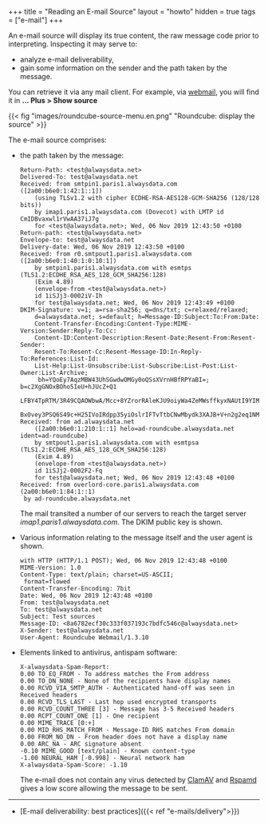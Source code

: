 +++
title = "Reading an E-mail Source"
layout = "howto"
hidden = true
tags = ["e-mail"]
+++

An e-mail source will display its true content, the raw message code prior to interpreting. Inspecting it may serve to:

- analyze e-mail deliverability,
- gain some information on the sender and the path taken by the message.

You can retrieve it via any mail client. For example, via [webmail](https://webmail.alwaysdata.com), you will find it in **... Plus > Show source**

{{< fig "images/roundcube-source-menu.en.png" "Roundcube: display the source" >}}

The e-mail source comprises:

-   the path taken by the message:
    ```
    Return-Path: <test@alwaysdata.net>
    Delivered-To: test@alwaysdata.net
    Received: from smtpin1.paris1.alwaysdata.com ([2a00:b6e0:1:42:1::1])
        (using TLSv1.2 with cipher ECDHE-RSA-AES128-GCM-SHA256 (128/128 bits))
        by imap1.paris1.alwaysdata.com (Dovecot) with LMTP id CmIDBvaxwl1rVwAA37iJ7g
        for <test@alwaysdata.net>; Wed, 06 Nov 2019 12:43:50 +0100
    Return-path: <test@alwaysdata.net>
    Envelope-to: test@alwaysdata.net
    Delivery-date: Wed, 06 Nov 2019 12:43:50 +0100
    Received: from r0.smtpout1.paris1.alwaysdata.com ([2a00:b6e0:1:40:1:0:10:1])
        by smtpin1.paris1.alwaysdata.com with esmtps (TLS1.2:ECDHE_RSA_AES_128_GCM_SHA256:128)
        (Exim 4.89)
        (envelope-from <test@alwaysdata.net>)
        id 1iSJj3-0002iV-Ih
        for test@alwaysdata.net; Wed, 06 Nov 2019 12:43:49 +0100
    DKIM-Signature: v=1; a=rsa-sha256; q=dns/txt; c=relaxed/relaxed;
        d=alwaysdata.net; s=default; h=Message-ID:Subject:To:From:Date:
        Content-Transfer-Encoding:Content-Type:MIME-Version:Sender:Reply-To:Cc:
        Content-ID:Content-Description:Resent-Date:Resent-From:Resent-Sender:
        Resent-To:Resent-Cc:Resent-Message-ID:In-Reply-To:References:List-Id:
        List-Help:List-Unsubscribe:List-Subscribe:List-Post:List-Owner:List-Archive;
         bh=YQoEy7AqzMBW43UhSGwdwOMGy0oQSsXVrnHBfRPYaBI=; b=c2XgGNOxBOho5IeU+hJUcZ+Q1
        LFBY4TpRTM/3R49CQAOWbwA/Mcc+8YZrorRAleKJU9oiyWa4ZeMWsffkyxNAUtI9YIM6ZNAsTIQBB
        BxOvey3PSQ6S49c+H25IVoIRdpp35yiOslrIFTvTtbCNwMbydk3XAJB+V+n2g2eq1NMN4=;
    Received: from ad.alwaysdata.net
        ([2a00:b6e0:1:210:1::1] helo=ad-roundcube.alwaysdata.net ident=ad-roundcube)
        by smtpout1.paris1.alwaysdata.com with esmtpsa (TLS1.2:ECDHE_RSA_AES_128_GCM_SHA256:128)
        (Exim 4.89)
        (envelope-from <test@alwaysdata.net>)
        id 1iSJj2-0002F2-Fq
        for test@alwaysdata.net; Wed, 06 Nov 2019 12:43:48 +0100
    Received: from overlord-core.paris1.alwaysdata.com (2a00:b6e0:1:84:1::1)
     by ad-roundcube.alwaysdata.net
    ```
    The mail transited a number of our servers to reach the target server *imap1.paris1.alwaysdata.com*. The DKIM public key is shown.

-   Various information relating to the message itself and the user
    agent is shown.
    ```
    with HTTP (HTTP/1.1 POST); Wed, 06 Nov 2019 12:43:48 +0100
    MIME-Version: 1.0
    Content-Type: text/plain; charset=US-ASCII;
     format=flowed
    Content-Transfer-Encoding: 7bit
    Date: Wed, 06 Nov 2019 12:43:48 +0100
    From: test@alwaysdata.net
    To: test@alwaysdata.net
    Subject: Test sources
    Message-ID: <8a6782ecf30c333f037193c7bdfc546c@alwaysdata.net>
    X-Sender: test@alwaysdata.net
    User-Agent: Roundcube Webmail/1.3.10
    ```
-   Elements linked to antivirus, antispam software:

    ```
	X-alwaysdata-Spam-Report:
	0.00 TO_EQ_FROM - To address matches the From address
	0.00 TO_DN_NONE - None of the recipients have display names
	0.00 RCVD_VIA_SMTP_AUTH - Authenticated hand-off was seen in Received headers
	0.00 RCVD_TLS_LAST - Last hop used encrypted transports
	0.00 RCVD_COUNT_THREE [3] - Message has 3-5 Received headers
	0.00 RCPT_COUNT_ONE [1] - One recipient
	0.00 MIME_TRACE [0:+]
	0.00 MID_RHS_MATCH_FROM - Message-ID RHS matches From domain
	0.00 FROM_NO_DN - From header does not have a display name
	0.00 ARC_NA - ARC signature absent
	-0.10 MIME_GOOD [text/plain] - Known content-type
	-1.00 NEURAL_HAM [-0.998] - Neural network ham
	X-alwaysdata-Spam-Score: -1.10
    ```

    The e-mail does not contain any virus detected by [ClamAV](https://www.clamav.net/) and [Rspamd](https://rspamd.com) gives a low score allowing the message to be sent.

---

- [E-mail deliverability: best practices]({{< ref "e-mails/delivery">}})
